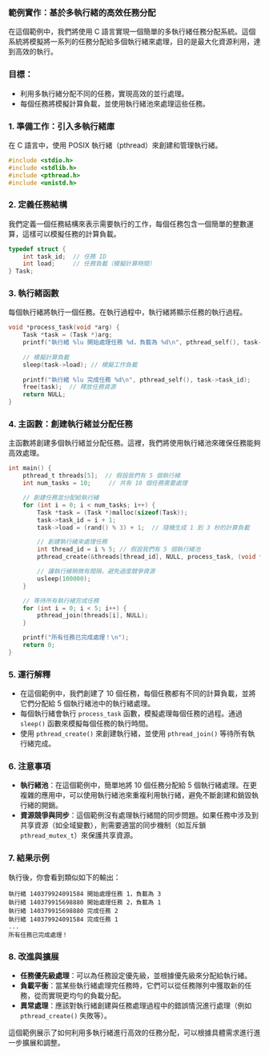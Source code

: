 ### 範例實作：基於多執行緒的高效任務分配

在這個範例中，我們將使用 C 語言實現一個簡單的多執行緒任務分配系統。這個系統將模擬將一系列的任務分配給多個執行緒來處理，目的是最大化資源利用，達到高效的執行。

### 目標：
- 利用多執行緒分配不同的任務，實現高效的並行處理。
- 每個任務將模擬計算負載，並使用執行緒池來處理這些任務。

### 1. **準備工作：引入多執行緒庫**

在 C 語言中，使用 POSIX 執行緒（pthread）來創建和管理執行緒。

```c
#include <stdio.h>
#include <stdlib.h>
#include <pthread.h>
#include <unistd.h>
```

### 2. **定義任務結構**

我們定義一個任務結構來表示需要執行的工作，每個任務包含一個簡單的整數運算，這樣可以模擬任務的計算負載。

```c
typedef struct {
    int task_id;  // 任務 ID
    int load;     // 任務負載（模擬計算時間）
} Task;
```

### 3. **執行緒函數**

每個執行緒將執行一個任務。在執行過程中，執行緒將顯示任務的執行過程。

```c
void *process_task(void *arg) {
    Task *task = (Task *)arg;
    printf("執行緒 %lu 開始處理任務 %d，負載為 %d\n", pthread_self(), task->task_id, task->load);
    
    // 模擬計算負載
    sleep(task->load); // 模擬工作負載
    
    printf("執行緒 %lu 完成任務 %d\n", pthread_self(), task->task_id);
    free(task);  // 釋放任務資源
    return NULL;
}
```

### 4. **主函數：創建執行緒並分配任務**

主函數將創建多個執行緒並分配任務。這裡，我們將使用執行緒池來確保任務能夠高效處理。

```c
int main() {
    pthread_t threads[5];  // 假設我們有 5 個執行緒
    int num_tasks = 10;     // 共有 10 個任務需要處理

    // 創建任務並分配給執行緒
    for (int i = 0; i < num_tasks; i++) {
        Task *task = (Task *)malloc(sizeof(Task));
        task->task_id = i + 1;
        task->load = (rand() % 3) + 1;  // 隨機生成 1 到 3 秒的計算負載

        // 創建執行緒來處理任務
        int thread_id = i % 5; // 假設我們有 5 個執行緒池
        pthread_create(&threads[thread_id], NULL, process_task, (void *)task);

        // 讓執行緒稍微有間隔，避免過度競爭資源
        usleep(100000);
    }

    // 等待所有執行緒完成任務
    for (int i = 0; i < 5; i++) {
        pthread_join(threads[i], NULL);
    }

    printf("所有任務已完成處理！\n");
    return 0;
}
```

### 5. **運行解釋**

- 在這個範例中，我們創建了 10 個任務，每個任務都有不同的計算負載，並將它們分配給 5 個執行緒池中的執行緒處理。
- 每個執行緒會執行 `process_task` 函數，模擬處理每個任務的過程。通過 `sleep()` 函數來模擬每個任務的執行時間。
- 使用 `pthread_create()` 來創建執行緒，並使用 `pthread_join()` 等待所有執行緒完成。

### 6. **注意事項**

- **執行緒池**：在這個範例中，簡單地將 10 個任務分配給 5 個執行緒處理。在更複雜的應用中，可以使用執行緒池來重複利用執行緒，避免不斷創建和銷毀執行緒的開銷。
- **資源競爭與同步**：這個範例沒有處理執行緒間的同步問題。如果任務中涉及到共享資源（如全域變數），則需要適當的同步機制（如互斥鎖 `pthread_mutex_t`）來保護共享資源。

### 7. **結果示例**
執行後，你會看到類似如下的輸出：

```
執行緒 140379924091584 開始處理任務 1，負載為 3
執行緒 140379915698880 開始處理任務 2，負載為 1
執行緒 140379915698880 完成任務 2
執行緒 140379924091584 完成任務 1
...
所有任務已完成處理！
```

### 8. **改進與擴展**

- **任務優先級處理**：可以為任務設定優先級，並根據優先級來分配給執行緒。
- **負載平衡**：當某些執行緒處理完任務時，它們可以從任務隊列中獲取新的任務，從而實現更均勻的負載分配。
- **異常處理**：應該對執行緒創建與任務處理過程中的錯誤情況進行處理（例如 `pthread_create()` 失敗等）。

這個範例展示了如何利用多執行緒進行高效的任務分配，可以根據具體需求進行進一步擴展和調整。